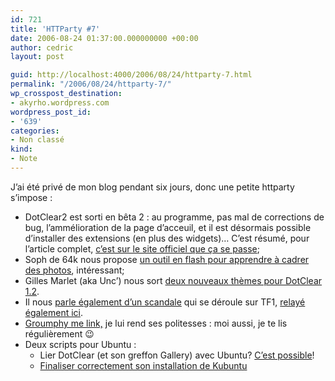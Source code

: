 ```yaml
---
id: 721
title: 'HTTParty #7'
date: 2006-08-24 01:37:00.000000000 +00:00
author: cedric
layout: post

guid: http://localhost:4000/2006/08/24/httparty-7.html
permalink: "/2006/08/24/httparty-7/"
wp_crosspost_destination:
- akyrho.wordpress.com
wordpress_post_id:
- '639'
categories:
- Non classé
kind:
- Note
---
```

J’ai été privé de mon blog pendant six jours, donc une petite httparty s’impose :

  * DotClear2 est sorti en bêta 2 : au programme, pas mal de corrections de bug, l’ammélioration de la page d’acceuil, et il est désormais possible d’installer des extensions (en plus des widgets)… C’est résumé, pour l’article complet, [c’est sur le site officiel que ça se passe](http://www.dotclear.net/log/post/2006/08/09/DotClear-2-beta-2);
  * Soph de 64k nous propose [un outil en flash pour apprendre à cadrer des photos](http://64k.be/index.php/2006/08/15/499-cadrez-moi), intéressant;
  * Gilles Marlet (aka Unc’) nous sort [deux nouveaux thèmes pour DotClear 1.2](http://subliminations.freezee.org/blog/index.php?2006/08/21/556-cadeaux).
  * Il nous [parle également d’un scandale](http://subliminations.freezee.org/blog/index.php?2006/08/21/555-scandale) qui se déroule sur TF1, [relayé également ici](http://cjml.ehia.org/dotclear/index.php/2006/08/21/3-quand-la-france-ne-tire-aucun-enseignement-de-ses-erreurs).
  * [Groumphy me link,](http://users.skynet.be/digital-nation/blog/archives/2006/08/entry_435.htm) je lui rend ses politesses : moi aussi, je te lis régulièrement 😉
  * Deux scripts pour Ubuntu : 
      * Lier DotClear (et son greffon Gallery) avec Ubuntu? [C’est possible](http://blog.dramces.com/dotclear/index.php/?2006/08/21/47-mon-premier-script-sous-kubuntu-photo-to-blogsh)!
      * [Finaliser correctement son installation de Kubuntu](http://blog.thelinuxfr.org/index.php?2006/08/18/49-thekubuntu)